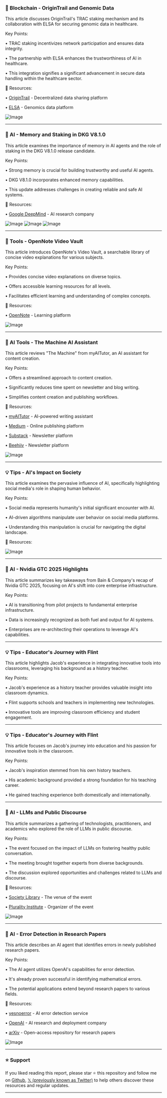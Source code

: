 ### 🤖 Blockchain - OriginTrail and Genomic Data

This article discusses OriginTrail's TRAC staking mechanism and its collaboration with ELSA for securing genomic data in healthcare.

Key Points:

• TRAC staking incentivizes network participation and ensures data integrity.

• The partnership with ELSA enhances the trustworthiness of AI in healthcare.

• This integration signifies a significant advancement in secure data handling within the healthcare sector.


🔗 Resources:

• [OriginTrail](https://origintrail.io/) - Decentralized data sharing platform

• [ELSA](https://www.elsagenomics.com/) - Genomics data platform

![Image](https://pbs.twimg.com/media/GrObVrYXIAAV-5Q?format=jpg&name=small)


---
### 🤖 AI - Memory and Staking in DKG V8.1.0

This article examines the importance of memory in AI agents and the role of staking in the DKG V8.1.0 release candidate.

Key Points:

• Strong memory is crucial for building trustworthy and useful AI agents.

• DKG V8.1.0 incorporates enhanced memory capabilities.

• This update addresses challenges in creating reliable and safe AI systems.


🔗 Resources:

• [Google DeepMind](https://deepmind.google.com/) - AI research company

![Image](https://pbs.twimg.com/media/GrF0firWgAAJEUF?format=jpg&name=small)
![Image](https://pbs.twimg.com/media/GrF0wLsXAAEi7uf?format=png&name=360x360)
![Image](https://pbs.twimg.com/media/GrF02MEXAAATpgX?format=jpg&name=360x360)


---
### 🚀 Tools - OpenNote Video Vault

This article introduces OpenNote's Video Vault, a searchable library of concise video explanations for various subjects.

Key Points:

• Provides concise video explanations on diverse topics.

• Offers accessible learning resources for all levels.

• Facilitates efficient learning and understanding of complex concepts.



🔗 Resources:

• [OpenNote](https://opennote.me/) - Learning platform

![Image](https://pbs.twimg.com/amplify_video_thumb/1923446578016288770/img/4e-xjdNxcyYhZ_8C.jpg)


---
### 🤖 AI Tools - The Machine AI Assistant

This article reviews "The Machine" from myAITutor, an AI assistant for content creation.

Key Points:

• Offers a streamlined approach to content creation.

• Significantly reduces time spent on newsletter and blog writing.

• Simplifies content creation and publishing workflows.


🔗 Resources:

• [myAITutor](https://myaitutor.com/) - AI-powered writing assistant

• [Medium](https://medium.com/) - Online publishing platform

• [Substack](https://substack.com/) - Newsletter platform

• [Beehiiv](https://beehiiv.com/) - Newsletter platform

![Image](https://pbs.twimg.com/media/GrFlNUKXQAAl4QF?format=jpg&name=small)


---
### 💡 Tips - AI's Impact on Society

This article examines the pervasive influence of AI, specifically highlighting social media's role in shaping human behavior.

Key Points:

• Social media represents humanity's initial significant encounter with AI.

• AI-driven algorithms manipulate user behavior on social media platforms.

• Understanding this manipulation is crucial for navigating the digital landscape.


🔗 Resources:


![Image](https://pbs.twimg.com/amplify_video_thumb/1923434036044734464/img/UszEbkcBmwwbbj9-.jpg)


---
### 🤖 AI - Nvidia GTC 2025 Highlights

This article summarizes key takeaways from Bain & Company's recap of Nvidia GTC 2025, focusing on AI's shift into core enterprise infrastructure.

Key Points:

• AI is transitioning from pilot projects to fundamental enterprise infrastructure.

•  Data is increasingly recognized as both fuel and output for AI systems.

• Enterprises are re-architecting their operations to leverage AI's capabilities.



---
### 💡 Tips -  Educator's Journey with Flint

This article highlights Jacob's experience in integrating innovative tools into classrooms, leveraging his background as a history teacher.

Key Points:

• Jacob's experience as a history teacher provides valuable insight into classroom dynamics.

• Flint supports schools and teachers in implementing new technologies.

• Innovative tools are improving classroom efficiency and student engagement.



---
### 💡 Tips -  Educator's Journey with Flint

This article focuses on Jacob's journey into education and his passion for innovative tools in the classroom.

Key Points:

• Jacob's inspiration stemmed from his own history teachers.

• His academic background provided a strong foundation for his teaching career.

•  He gained teaching experience both domestically and internationally.



---
### 🤖 AI - LLMs and Public Discourse

This article summarizes a gathering of technologists, practitioners, and academics who explored the role of LLMs in public discourse.

Key Points:

• The event focused on the impact of LLMs on fostering healthy public conversation.

•  The meeting brought together experts from diverse backgrounds.

•  The discussion explored opportunities and challenges related to LLMs and discourse.


🔗 Resources:

• [Society Library](https://www.societylibrary.org/) -  The venue of the event

• [Plurality Institute](https://plurality.org/) - Organizer of the event

![Image](https://pbs.twimg.com/media/Gq2WBC8WAAAj8jg?format=jpg&name=small)


---
### 🤖 AI - Error Detection in Research Papers

This article describes an AI agent that identifies errors in newly published research papers.

Key Points:

• The AI agent utilizes OpenAI's capabilities for error detection.

•  It's already proven successful in identifying mathematical errors.

• The potential applications extend beyond research papers to various fields.


🔗 Resources:

• [yesnoerror](https://yesnoerror.com/) - AI error detection service

• [OpenAI](https://openai.com/) - AI research and deployment company

• [arXiv](https://arxiv.org/) - Open-access repository for research papers

![Image](https://pbs.twimg.com/media/Gq2L5lobAAAyFi3?format=jpg&name=small)


---

### ⭐️ Support

If you liked reading this report, please star ⭐️ this repository and follow me on [Github](https://github.com/Drix10), [𝕏 (previously known as Twitter)](https://x.com/DRIX_10_) to help others discover these resources and regular updates.

---